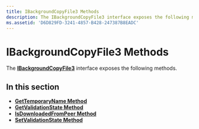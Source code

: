 ```yaml
---
title: IBackgroundCopyFile3 Methods
description: The IBackgroundCopyFile3 interface exposes the following methods.
ms.assetid: 'D6D829FD-3241-4857-B428-247387B8EADC'
---
```


# IBackgroundCopyFile3 Methods

The [**IBackgroundCopyFile3**](ibackgroundcopyfile3.md) interface exposes the following methods.

## In this section

-   [**GetTemporaryName Method**](ibackgroundcopyfile3-gettemporaryname.md)
-   [**GetValidationState Method**](ibackgroundcopyfile3-getvalidationstate.md)
-   [**IsDownloadedFromPeer Method**](ibackgroundcopyfile3-isdownloadedfrompeer.md)
-   [**SetValidationState Method**](ibackgroundcopyfile3-setvalidationstate.md)

 

 




